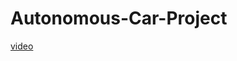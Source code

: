 # Autonomous-Car-Project

[video](https://www.youtube.com/watch?v=m2U1MjBgYG4&list=PL96ZWbQJDpxVHraZLz37dVRCdpFfgOxsy)
